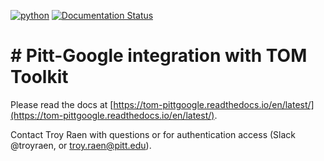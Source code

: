 [![python](https://img.shields.io/badge/python-3.7-g.svg)]()
[![Documentation Status](https://readthedocs.org/projects/tom-pittgoogle/badge/?version=latest)](https://tom-pittgoogle.readthedocs.io/en/latest/?badge=latest)

# # Pitt-Google integration with TOM Toolkit

Please read the docs at [https://tom-pittgoogle.readthedocs.io/en/latest/](https://tom-pittgoogle.readthedocs.io/en/latest/).

Contact Troy Raen with questions or for authentication access (Slack @troyraen, or troy.raen@pitt.edu).
